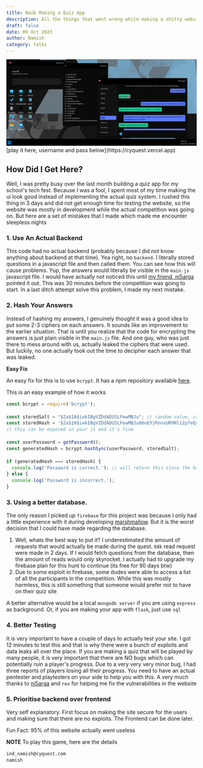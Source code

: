 ```yaml
---
title: Noob Making a Quiz App 
description: All the things that went wrong while making a shitty website for a serious quiz
draft: false
date: 09 Oct 2023
author: Namish 
category: talks
---
```

<img src="/static/images/quizapp.png"/>
[play it here, username and pass below](https://cyquest.vercel.app)


## How Did I Get Here?

Well, I was pretty busy over the last month building a quiz app for my school's tech fest. Because I was a fool, I spent most of my time making the ui look good instead of implementing the actual quiz system. I rushed this thing in 3 days and did not get enough time for testing the website, so the website was mostly in development while the actual competition was going on.  But here are a set of mistakes that I made which made me encounter sleepless nights


### 1. Use An Actual Backend

This code had no actual backend (probably because I did not know anything about backend at that time). Yea right, no `backend`. I literally stored questions in a javascript file and then called them. You can see how this will cause problems. Yup, the answers would literally be visible in the `main.js` javascript file. I would have actually not noticed this until [my friend, ni5arga](https://github.com/ni5arga) pointed it out. This was 30 minutes before the competition was going to start. In a last ditch attempt solve this problem, I made my next mistake.

### 2. Hash Your Answers

Instead of hashing my answers, I genuinely thought it was a good idea to put some 2-3 ciphers on each answers. It sounds like an improvement to the earlier situation. That is until you realize that the code for encrypting the answers is just plain visible in the `main.js` file. And one guy, who was just there to mess around with us, actually leaked the ciphers that were used. But luckily, no one actually took out the time to decipher each answer that was leaked.

**Easy Fix**

An easy fix for this is to use `bcrypt`. It has a npm repository available [here](https://www.npmjs.com/package/bcryptjs).

This is an easy example of how it works


```js
const bcrypt = require('bcrypt');

const storedSalt = "$2a$10$iwkIBgVZDdADUSLFewMBJu"; // random value, can be exposed
const storedHash = '$2a$10$iwkIBgVZDdADUSLFewMBJu86oEYjRnnxUR9Nli2pfeQyRaIzr5kMS'; // hashing the password with storedSalt,
// this can be exposed in your js and it's fine

const userPassword = getPassword();
const generatedHash = bcrypt.hashSync(userPassword, storedSalt);

if (generatedHash === storedHash) {
  console.log('Password is correct.'); // will return this since the hashes match, since same salt
} else {
  console.log('Password is incorrect.');
}
```

### 3. Using a better database.

The only reason I picked up `firebase` for this project was because I only had a little experience with it during developing [marshmallow](https://github.com/chadcat7/marshmallow-rewrite). But it is the worst decision that I could have made regarding the database. 

1. Well, whats the best way to put it? I underestimated the amount of requests that would actually be made during the quest. `68k` read request were made in 2 days. If I would fetch questions from the database, then the amount of reads would only skyrocket. I actually had to upgrade my firebase plan for this hunt to continue (its free for 90 days btw)
2. Due to some exploit in firebase, some dudes were able to access a list of all the participants in the competition. While this was mostly harmless, this is still something that someone would prefer not to have on their quiz site

A better alternative would be a local `mongodb server` if you are using `express` as background. Or, if you are making your app with `flask`, just use `sql`

### 4. Better Testing

It is very important to have a couple of days to actually test your site. I got 12 minutes to test this and that is why there were a bunch of exploits and data leaks all over the place. If you are making a quiz that will be played by many people, it is very important that there are NO bugs which can potentially ruin a player's progress. Due to a very very very minor bug, I had three reports of players losing all their progress. You need to have an actual pentester and playtesters on your side to help you with this. A very much thanks to [ni5arga](https://github.com/ni5arga) and `rex` for helping me fix the vulnerabilities in the website 

### 5. Prioritise backend over frontend

Very self explanatory. First focus on making the site secure for the users and making sure that there are no exploits. The Frontend can be done later.

Fun Fact: 95% of this website actually went useless


**NOTE**
To play this game, here are the details


```txt
ind_namish@cyquest.com
namish
```
